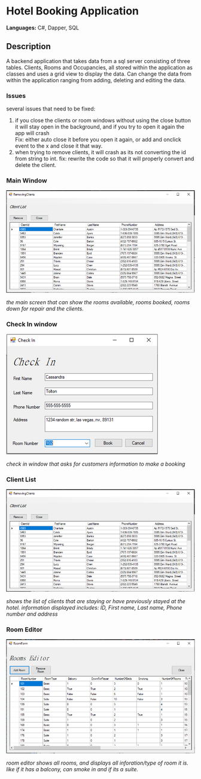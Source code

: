 # Hotel Booking Application
**Languages:** C#, Dapper, SQL

## Description
A backend application that takes data from a sql server consisting of three tables. Clients, Rooms and Occupancies, all stored within the application as classes and uses a grid view to display the data. Can change the data from within the application ranging from adding, deleting and editing the data.


### Issues
several issues that need to be fixed:
  1. if you close the clients or room windows without using the close button it will stay open in the background, and if you try to open it again the app will crash <br>
     Fix: either auto close it before you open it again, or add and onclick event to the x and close it that way.
  2. when trying to remove clients, it will crash as its not converting the id from string to int.
    fix: rewrite the code so that it will properly convert and delete the client.
    
### Main Window
![Main window](ClientList.PNG)

*the main screen that can show the rooms available, rooms booked, rooms down for repair and the clients.*

### Check In window

![Check In window](checkIn-filled.PNG)

*check in window that asks for customers information to make a booking*

### Client List

![Client List](ClientList.PNG)

*shows the list of clients that are staying or have previously stayed at the hotel. information displayed includes: ID, First name, Last name, Phone number and address*
### Room Editor

![Room Editor](RoomEditor.PNG)

*room editor shows all rooms, and displays all inforation/type of room it is. like if it has a balcony, can smoke in and if its a suite.*
